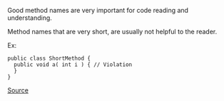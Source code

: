 Good method names are very important for code reading and understanding.

Method names that are very short, are usually not helpful to the reader.

Ex:

```
public class ShortMethod {
  public void a( int i ) { // Violation
  }
}
```

[Source](http://pmd.sourceforge.net/pmd-5.3.2/pmd-java/rules/java/naming.html#ShortMethodName)
